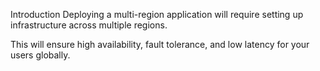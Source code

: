 Introduction
Deploying a multi-region application will require setting up infrastructure across multiple regions.

This will ensure high availability, fault tolerance, and low latency for your users globally.
